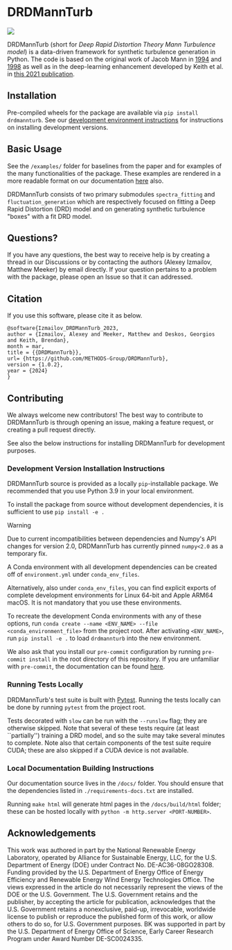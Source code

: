 # DRDMannTurb

![](https://github.com/METHODS-Group/DRDMannTurb/assets/74629347/604fcde9-41e1-4671-8c10-b1493cadfa88)

DRDMannTurb (short for *Deep Rapid Distortion Theory Mann Turbulence model*) is a data-driven framework
for synthetic turbulence generation in Python.
The code is based on the original work of Jacob Mann in [1994](https://doi.org/10.1017/S0022112094001886) and [1998](https://doi.org/10.1016/S0266-8920(97)00036-2)
as well as in the deep-learning enhancement developed by Keith et al. in [this 2021 publication](https://arxiv.org/pdf/2107.11046.pdf). 

## Installation 

Pre-compiled wheels for the package are available via ``pip install drdmannturb``. 
See our [development environment instructions](#development-version-installation-instructions)
for instructions on installing development versions.

## Basic Usage

See the ``/examples/`` folder for baselines from the paper and for examples of the many functionalities of the package. These examples are rendered in a more readable
format on our documentation [here](https://methods-group.github.io/DRDMannTurb/examples.html) also.

DRDMannTurb consists of two primary submodules ``spectra_fitting`` and ``fluctuation_generation``
which are respectively focused on fitting a Deep Rapid Distortion (DRD) model and
on generating synthetic turbulence "boxes" with a fit DRD model.

## Questions?

If you have any questions, the best way to receive help is by creating a thread in our Discussions or by contacting the authors (Alexey Izmailov, Matthew Meeker) by email directly. If your question pertains to a problem with the package, please open an Issue so that it can addressed.

## Citation 

If you use this software, please cite it as below.

```
@software{Izmailov_DRDMannTurb_2023,
author = {Izmailov, Alexey and Meeker, Matthew and Deskos, Georgios and Keith, Brendan},
month = mar,
title = {{DRDMannTurb}},
url= {https://github.com/METHODS-Group/DRDMannTurb}, 
version = {1.0.2},
year = {2024}
}
```

## Contributing

We always welcome new contributors! The best way to contribute to DRDMannTurb is through opening an issue, making a feature request, or creating a pull request directly.

See also the below instructions for installing DRDMannTurb for development purposes.

### Development Version Installation Instructions 

DRDMannTurb source is provided as a locally ``pip``-installable package. We recommended that you use Python 3.9 in your local environment.

To install the package from source without development dependencies, 
it is sufficient to use `pip install -e .`

> [!WARNING]
> Due to current incompatibilities between dependencies and Numpy's API
> changes for version 2.0, DRDMannTurb has currently pinned ``numpy<2.0``
> as a temporary fix.

A Conda environment with all development dependencies can be created off of 
`environment.yml` under `conda_env_files`.

Alternatively, also under `conda_env_files`, you can find explicit exports of complete development
environments for Linux 64-bit and Apple ARM64 macOS. It is not mandatory that you
use these environments.

To recreate the development Conda environments with any of these options, run ``conda create --name <ENV_NAME> --file <conda_environment_file>`` from the
project root. After activating `<ENV_NAME>`, run ``pip install -e .`` to load ``drdmannturb`` into the new environment.

We also ask that you install our
``pre-commit`` configuration by running ``pre-commit install`` in the root directory 
of this repository. If you are unfamiliar with ``pre-commit``,
the documentation can be found [here](https://pre-commit.com/).

### Running Tests Locally

DRDMannTurb's test suite is built with [Pytest](https://docs.pytest.org/en/stable/). Running the tests locally can be done by running `pytest`
from the project root. 

Tests decorated with `slow` can be run with the `--runslow` flag; they are otherwise skipped. Note that several of these tests require (at least
``partially'') training a DRD model, and so the suite may take several minutes to complete.
Note also that certain components of the test suite require CUDA; these are also
skipped if a CUDA device is not available.

### Local Documentation Building Instructions 

Our documentation source lives in the ``/docs/`` folder. You should ensure that the dependencies listed in ``./requirements-docs.txt`` are installed.

Running ``make html`` will generate html pages in the ``/docs/build/html`` folder; these can be hosted locally with ``python -m http.server <PORT-NUMBER>``.

## Acknowledgements

This work was authored in part by the National Renewable Energy Laboratory, operated by Alliance for Sustainable Energy, LLC, for the U.S. Department of Energy (DOE) under Contract No. DE-AC36-08GO28308. Funding provided by the U.S. Department of Energy Office of Energy Efficiency and Renewable Energy Wind Energy Technologies Office. The views expressed in the article do not necessarily represent the views of the DOE or the U.S. Government. The U.S. Government retains and the publisher, by accepting the article for publication, acknowledges that the U.S. Government retains a nonexclusive, paid-up, irrevocable, worldwide license to publish or reproduce the published form of this work, or allow others to do so, for U.S. Government purposes. BK was supported in part by the U.S. Department of Energy Office of Science, Early Career Research Program under Award Number DE-SC0024335.
